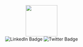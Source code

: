 <div id="header" align="center">
  <img src="https://media4.giphy.com/media/CEHtFH3rJ6xdhBUKIT/giphy.gif?cid=6c09b9522mepm13qoc2nergwotfttxqqn8760bnxv6o6vueo&ep=v1_internal_gif_by_id&rid=giphy.gif&ct=s" width="100"/>
<div id="badges">
  <img src="https://img.shields.io/badge/LinkedIn-blue?style=for-the-badge&logo=linkedin&logoColor=white" alt="LinkedIn Badge"/>
  <img src="https://img.shields.io/badge/Twitter-black?style=for-the-badge&logo=x&logoColor=white" alt="Twitter Badge"/>
</div>
<img src="https://komarev.com/ghpvc/?username=sourovch&style=flat-square&color=blue" alt=""/> 
</div>
